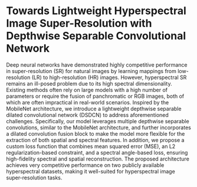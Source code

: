 # Towards Lightweight Hyperspectral Image Super-Resolution with Depthwise Separable Convolutional Network


Deep neural networks have demonstrated highly competitive performance in super-resolution (SR) for natural images by learning mappings from low-resolution (LR) to high-resolution (HR) images. However, hyperspectral SR remains an ill-posed problem due to its high spectral dimensionality. Existing methods often rely on large models with a high number of parameters or require the fusion of panchromatic or RGB images, both of which are often impractical in real-world scenarios. Inspired by the MobileNet architecture, we introduce a lightweight depthwise separable dilated convolutional network (DSDCN) to address aforementioned challenges. Specifically, our model leverages multiple depthwise separable convolutions, similar to the MobileNet architecture, and further incorporates a dilated convolution fusion block to make the model more flexible for the extraction of both spatial and spectral features. In addition, we propose a custom loss function that combines mean squared error (MSE), an L2 regularization-based constraint, and a spectral angle-based loss, ensuring high-fidelity spectral and spatial reconstruction. The proposed architecture achieves very competitive performance on two publicly available hyperspectral datasets, making it well-suited for hyperspectral image super-resolution tasks.
